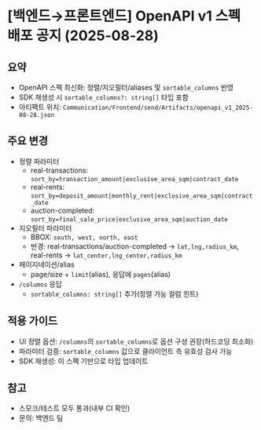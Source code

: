 # [백엔드→프론트엔드] OpenAPI v1 스펙 배포 공지 (2025-08-28)

## 요약

- OpenAPI 스펙 최신화: 정렬/지오필터/aliases 및 `sortable_columns` 반영
- SDK 재생성 시 `sortable_columns?: string[]` 타입 포함
- 아티팩트 위치: `Communication/Frontend/send/Artifacts/openapi_v1_2025-08-28.json`

## 주요 변경

- 정렬 파라미터
  - real-transactions: `sort_by=transaction_amount|exclusive_area_sqm|contract_date`
  - real-rents: `sort_by=deposit_amount|monthly_rent|exclusive_area_sqm|contract_date`
  - auction-completed: `sort_by=final_sale_price|exclusive_area_sqm|auction_date`
- 지오필터 파라미터
  - BBOX: `south, west, north, east`
  - 반경: real-transactions/auction-completed → `lat,lng,radius_km`, real-rents → `lat_center,lng_center,radius_km`
- 페이지네이션/alias
  - page/size + `limit`(alias), 응답에 `pages`(alias)
- `/columns` 응답
  - `sortable_columns: string[]` 추가(정렬 가능 컬럼 힌트)

## 적용 가이드

- UI 정렬 옵션: `/columns`의 `sortable_columns`로 옵션 구성 권장(하드코딩 최소화)
- 파라미터 검증: `sortable_columns` 값으로 클라이언트 측 유효성 검사 가능
- SDK 재생성: 이 스펙 기반으로 타입 업데이트

## 참고

- 스모크/테스트 모두 통과(내부 CI 확인)
- 문의: 백엔드 팀
